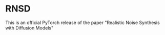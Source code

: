 # RNSD
This is an official PyTorch release of the paper "Realistic Noise Synthesis with Diffusion Models"
